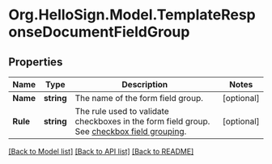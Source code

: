 # Org.HelloSign.Model.TemplateResponseDocumentFieldGroup

## Properties

Name | Type | Description | Notes
------------ | ------------- | ------------- | -------------
**Name** | **string** |  The name of the form field group.  | [optional] 
**Rule** | **string** |  The rule used to validate checkboxes in the form field group. See [checkbox field grouping](/api/reference/constants/#checkbox-field-grouping).  | [optional] 

[[Back to Model list]](../README.md#documentation-for-models) [[Back to API list]](../README.md#documentation-for-api-endpoints) [[Back to README]](../README.md)

